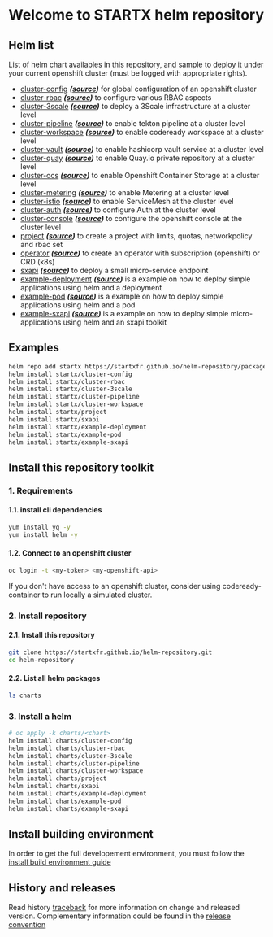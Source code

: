# Welcome to STARTX helm repository

## Helm list

List of helm chart availables in this repository, and sample to deploy it under your current openshift cluster (must be logged with appropriate rights).

- [cluster-config](charts/cluster-config.md) ***([source](https://github.com/startxfr/helm-repository/tree/master/charts/cluster-config))*** for global configuration of an openshift cluster
- [cluster-rbac](charts/cluster-rbac.md) ***([source](https://github.com/startxfr/helm-repository/tree/master/charts/cluster-rbac))*** to configure various RBAC aspects
- [cluster-3scale](charts/cluster-3scale.md) ***([source](https://github.com/startxfr/helm-repository/tree/master/charts/cluster-3scale))*** to deploy a 3Scale infrastructure at a cluster level
- [cluster-pipeline](charts/cluster-pipeline.md) ***([source](https://github.com/startxfr/helm-repository/tree/master/charts/cluster-pipeline))*** to enable tekton pipeline at a cluster level
- [cluster-workspace](charts/cluster-workspace.md) ***([source](https://github.com/startxfr/helm-repository/tree/master/charts/cluster-workspace))*** to enable codeready workspace at a cluster level
- [cluster-vault](charts/cluster-vault.md) ***([source](https://github.com/startxfr/helm-repository/tree/master/charts/cluster-vault))*** to enable hashicorp vault service at a cluster level
- [cluster-quay](charts/cluster-quay.md) ***([source](https://github.com/startxfr/helm-repository/tree/master/charts/cluster-quay))*** to enable Quay.io private repository at a cluster level
- [cluster-ocs](charts/cluster-ocs.md) ***([source](https://github.com/startxfr/helm-repository/tree/master/charts/cluster-ocs))*** to enable Openshift Container Storage at a cluster level
- [cluster-metering](charts/cluster-metering.md) ***([source](https://github.com/startxfr/helm-repository/tree/master/charts/cluster-metering))*** to enable Metering at a cluster level
- [cluster-istio](charts/cluster-istio.md) ***([source](https://github.com/startxfr/helm-repository/tree/master/charts/cluster-istio))*** to enable ServiceMesh at the cluster level
- [cluster-auth](charts/cluster-auth.md) ***([source](https://github.com/startxfr/helm-repository/tree/master/charts/cluster-auth))*** to configure Auth at the cluster level
- [cluster-console](charts/cluster-console.md) ***([source](https://github.com/startxfr/helm-repository/tree/master/charts/cluster-console))*** to configure the openshift console at the cluster level
- [project](charts/project.md) ***([source](https://github.com/startxfr/helm-repository/tree/master/charts/project))*** to create a project with limits, quotas, networkpolicy and rbac set
- [operator](charts/operator.md) ***([source](https://github.com/startxfr/helm-repository/tree/master/charts/operator))*** to create an operator with subscription (openshift) or CRD (k8s)
- [sxapi](charts/sxapi.md) ***([source](https://github.com/startxfr/helm-repository/tree/master/charts/sxapi))*** to deploy a small micro-service endpoint
- [example-deployment](charts/example-deployment.md) ***([source](https://github.com/startxfr/helm-repository/tree/master/charts/example-deployment))*** is a example on how to deploy simple applications using helm and a deployment
- [example-pod](charts/example-pod.md) ***([source](https://github.com/startxfr/helm-repository/tree/master/charts/example-pod))*** is a example on how to deploy simple applications using helm and a pod
- [example-sxapi](charts/example-sxapi.md) ***([source](https://github.com/startxfr/helm-repository/tree/master/charts/example-sxapi))*** is a example on how to deploy simple micro-applications using helm and an sxapi toolkit

## Examples

```bash
helm repo add startx https://startxfr.github.io/helm-repository/packages/
helm install startx/cluster-config
helm install startx/cluster-rbac
helm install startx/cluster-3scale
helm install startx/cluster-pipeline
helm install startx/cluster-workspace
helm install startx/project
helm install startx/sxapi
helm install startx/example-deployment
helm install startx/example-pod
helm install startx/example-sxapi
```

## Install this repository toolkit

### 1. Requirements

#### 1.1. install cli dependencies

```bash
yum install yq -y
yum install helm -y
```

#### 1.2. Connect to an openshift cluster

```bash
oc login -t <my-token> <my-openshift-api>
```

If you don't have access to an openshift cluster, consider using codeready-container to
run locally a simulated cluster.

### 2. Install repository

#### 2.1. Install this repository

```bash
git clone https://startxfr.github.io/helm-repository.git
cd helm-repository
```

#### 2.2. List all helm packages

```bash
ls charts
```

### 3. Install a helm

```bash
# oc apply -k charts/<chart>
helm install charts/cluster-config
helm install charts/cluster-rbac
helm install charts/cluster-3scale
helm install charts/cluster-pipeline
helm install charts/cluster-workspace
helm install charts/project
helm install charts/sxapi
helm install charts/example-deployment
helm install charts/example-pod
helm install charts/example-sxapi
```

## Install building environment

In order to get the full developement environment, you must follow the [install build environment guide](install-build)

## History and releases

Read history [traceback](history) for more information on change and released version. Complementary information could be found in the [release convention](releases)
